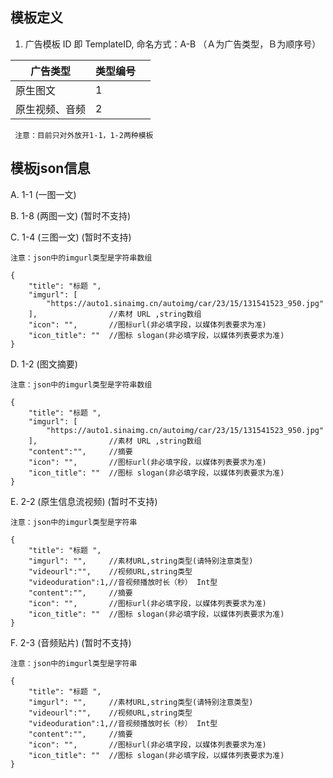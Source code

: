 ## 模板定义 

1. 广告模板 ID 即 TemplateID, 命名方式：A-B （Ａ为广告类型，Ｂ为顺序号） 

| 广告类型  | 类型编号    |                                                                                                                                                     |
| -------- | ------ | ---------------- |
| 原生图文           | 1 |         |                                                                |
| 原生视频、音频      | 2 |         |                                                                                                                                   |

```
 注意：目前只对外放开1-1，1-2两种模板
```

##  模板json信息

A. 1-1 (一图一文)

B. 1-8 (两图一文) (暂时不支持)
 
C. 1-4 (三图一文) (暂时不支持)


```
注意：json中的imgurl类型是字符串数组
```

```
{
    "title": "标题 ",
    "imgurl": [
        "https://auto1.sinaimg.cn/autoimg/car/23/15/131541523_950.jpg"
    ],                //素材 URL ,string数组
    "icon": "",       //图标url(非必填字段，以媒体列表要求为准)
    "icon_title": ""  //图标 slogan(非必填字段，以媒体列表要求为准) 
}
```

D. 1-2 (图文摘要) 

    注意：json中的imgurl类型是字符串数组
```
{
    "title": "标题 ",
    "imgurl": [
        "https://auto1.sinaimg.cn/autoimg/car/23/15/131541523_950.jpg"
    ],                //素材 URL ,string数组
    "content":"",     //摘要
    "icon": "",       //图标url(非必填字段，以媒体列表要求为准)
    "icon_title": ""  //图标 slogan(非必填字段，以媒体列表要求为准) 
}
```

E. 2-2 (原生信息流视频) (暂时不支持)

    注意：json中的imgurl类型是字符串
```
{
    "title": "标题 ",
    "imgurl": "",     //素材URL,string类型(请特别注意类型)
    "videourl":"",    //视频URL,string类型 
    "videoduration":1,//音视频播放时长（秒） Int型
    "content":"",     //摘要
    "icon": "",       //图标url(非必填字段，以媒体列表要求为准)
    "icon_title": ""  //图标 slogan(非必填字段，以媒体列表要求为准) 
}
```

F. 2-3 (音频贴片)  (暂时不支持)

    注意：json中的imgurl类型是字符串
```
{
    "title": "标题 ",
    "imgurl": "",     //素材URL,string类型(请特别注意类型)
    "videourl":"",    //视频URL,string类型 
    "videoduration":1,//音视频播放时长（秒） Int型
    "content":"",     //摘要
    "icon": "",       //图标url(非必填字段，以媒体列表要求为准)
    "icon_title": ""  //图标 slogan(非必填字段，以媒体列表要求为准) 
}
```
